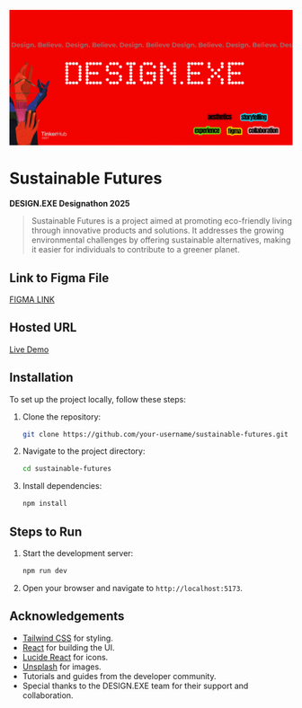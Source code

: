 ![Untitled-3](design.png)
# **Sustainable Futures**

**DESIGN.EXE Designathon 2025**

> Sustainable Futures is a project aimed at promoting eco-friendly living through innovative products and solutions. It addresses the growing environmental challenges by offering sustainable alternatives, making it easier for individuals to contribute to a greener planet.

## **Link to Figma File**
[FIGMA LINK](https://www.figma.com/design/PzL5vrsbvlGssucfQC50II/Sustainable-Futures?node-id=0-1&t=zM6cXSZf32QnmjLi-1)

## **Hosted URL**
[Live Demo](https://your-hosted-url.com)

## **Installation**
To set up the project locally, follow these steps:

1. Clone the repository:
    ```bash
    git clone https://github.com/your-username/sustainable-futures.git
    ```
2. Navigate to the project directory:
    ```bash
    cd sustainable-futures
    ```
3. Install dependencies:
    ```bash
    npm install
    ```

## **Steps to Run**
1. Start the development server:
    ```bash
    npm run dev
    ```
2. Open your browser and navigate to `http://localhost:5173`.

## **Acknowledgements**
- [Tailwind CSS](https://tailwindcss.com/) for styling.
- [React](https://reactjs.org/) for building the UI.
- [Lucide React](https://lucide.dev/) for icons.
- [Unsplash](https://unsplash.com/) for images.
- Tutorials and guides from the developer community.
- Special thanks to the DESIGN.EXE team for their support and collaboration.
